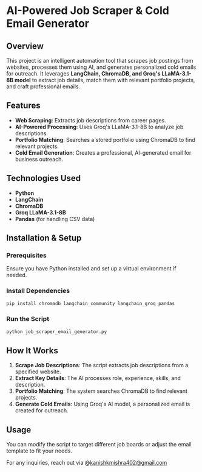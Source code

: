 # AI-Powered Job Scraper & Cold Email Generator

## Overview
This project is an intelligent automation tool that scrapes job postings from websites, processes them using AI, and generates personalized cold emails for outreach. It leverages **LangChain, ChromaDB, and Groq's LLaMA-3.1-8B model** to extract job details, match them with relevant portfolio projects, and craft professional emails.

## Features
- **Web Scraping**: Extracts job descriptions from career pages.
- **AI-Powered Processing**: Uses Groq's LLaMA-3.1-8B to analyze job descriptions.
- **Portfolio Matching**: Searches a stored portfolio using ChromaDB to find relevant projects.
- **Cold Email Generation**: Creates a professional, AI-generated email for business outreach.

## Technologies Used
- **Python**
- **LangChain**
- **ChromaDB**
- **Groq LLaMA-3.1-8B**
- **Pandas** (for handling CSV data)

## Installation & Setup

### Prerequisites
Ensure you have Python installed and set up a virtual environment if needed.

### Install Dependencies
```bash
pip install chromadb langchain_community langchain_groq pandas
```

### Run the Script
```bash
python job_scraper_email_generator.py
```

## How It Works
1. **Scrape Job Descriptions**: The script extracts job descriptions from a specified website.
2. **Extract Key Details**: The AI processes role, experience, skills, and description.
3. **Portfolio Matching**: The system searches ChromaDB to find relevant projects.
4. **Generate Cold Emails**: Using Groq's AI model, a personalized email is created for outreach.

## Usage
You can modify the script to target different job boards or adjust the email template to fit your needs.

For any inquiries, reach out via @kanishkmishra402@gmail.com
